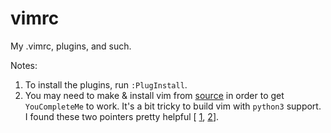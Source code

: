 # vimrc
My .vimrc, plugins, and such.

Notes:
1. To install the plugins, run `:PlugInstall`. 
2. You may need to make & install vim from [source](vim.org/git.php) in order to get `YouCompleteMe` to work. It's a bit tricky to build vim with `python3` support. I found these two pointers pretty helpful [ [1](https://allanchain.github.io/blog/post/compile-vim-python3/), [2](https://gist.github.com/lv10/487732f22513196f9f91c1e7119b5911)].


